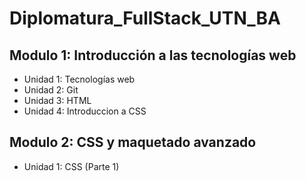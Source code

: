 # Diplomatura_FullStack_UTN_BA
## Modulo 1: Introducción a las tecnologías web
* Unidad 1: Tecnologías web
* Unidad 2: Git
* Unidad 3: HTML 
* Unidad 4: Introduccion a CSS
## Modulo 2: CSS y maquetado avanzado
* Unidad 1: CSS (Parte 1)
